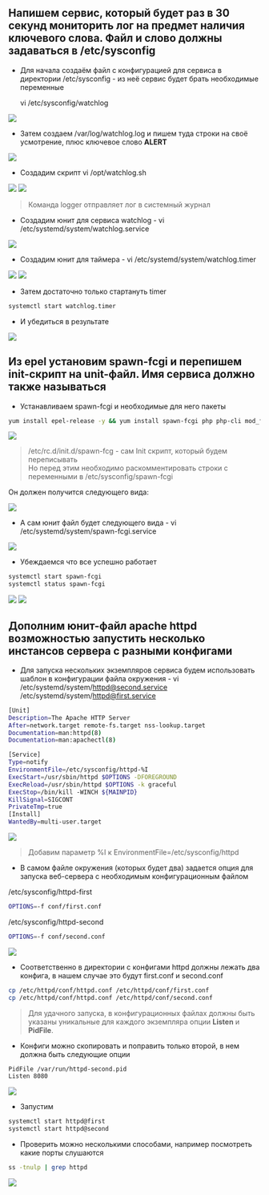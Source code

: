 ## Напишем сервис, который будет раз в 30 секунд мониторить лог на предмет наличия ключевого слова. Файл и слово должны задаваться в /etc/sysconfig

- Для начала создаём файл с конфигурацией для сервиса в директории /etc/sysconfig - из неё сервис будет брать необходимые переменные

    vi /etc/sysconfig/watchlog
  
![](https://github.com/dimkaspaun/systemd/blob/main/screen/1.png)


- Затем создаем /var/log/watchlog.log и пишем туда строки на своё усмотрение, плюс ключевое слово **ALERT**
  
![](https://github.com/dimkaspaun/systemd/blob/main/screen/2.png)  

- Создадим скрипт vi /opt/watchlog.sh

![](https://github.com/dimkaspaun/systemd/blob/main/screen/3.png)
![](https://github.com/dimkaspaun/systemd/blob/main/screen/3_1.png)

> Команда logger отправляет лог в системный журнал

- Создадим юнит для сервиса watchlog - vi /etc/systemd/system/watchlog.service

![](https://github.com/dimkaspaun/systemd/blob/main/screen/4.png)

- Создадим юнит для таймера - vi /etc/systemd/system/watchlog.timer

![](https://github.com/dimkaspaun/systemd/blob/main/screen/5.png)
![](https://github.com/dimkaspaun/systemd/blob/main/screen/6.png)

- Затем достаточно только стартануть timer

```bash
systemctl start watchlog.timer
```
- И убедиться в результате
  
![](https://github.com/dimkaspaun/systemd/blob/main/screen/18.png)


## Из epel установим spawn-fcgi и перепишем init-скрипт на unit-файл. Имя сервиса должно также называться

- Устанавливаем spawn-fcgi и необходимые для него пакеты

```bash
yum install epel-release -y && yum install spawn-fcgi php php-cli mod_fcgid httpd -y
```
![](https://github.com/dimkaspaun/systemd/blob/main/screen/19.png)


> /etc/rc.d/init.d/spawn-fcg - cам Init скрипт, который будем переписывать  
> Но перед этим необходимо раскомментировать строки с переменными в /etc/sysconfig/spawn-fcgi

Он должен получится следующего вида:

![](https://github.com/dimkaspaun/systemd/blob/main/screen/20.png)

- А сам юнит файл будет следующего вида - vi /etc/systemd/system/spawn-fcgi.service

![](https://github.com/dimkaspaun/systemd/blob/main/screen/21.png)

- Убеждаемся что все успешно работает

```bash
systemctl start spawn-fcgi
systemctl status spawn-fcgi
```
![](https://github.com/dimkaspaun/systemd/blob/main/screen/22.png)
![](https://github.com/dimkaspaun/systemd/blob/main/screen/23.png)

## Дополним юнит-файл apache httpd возможностью запустить несколько инстансов сервера с разными конфигами

- Для запуска нескольких экземпляров сервиса будем использовать шаблон в конфигурации файла окружения - vi /etc/systemd/system/httpd@second.service /etc/systemd/system/httpd@first.service

```bash
[Unit]
Description=The Apache HTTP Server
After=network.target remote-fs.target nss-lookup.target
Documentation=man:httpd(8)
Documentation=man:apachectl(8)

[Service]
Type=notify
EnvironmentFile=/etc/sysconfig/httpd-%I
ExecStart=/usr/sbin/httpd $OPTIONS -DFOREGROUND
ExecReload=/usr/sbin/httpd $OPTIONS -k graceful
ExecStop=/bin/kill -WINCH ${MAINPID}
KillSignal=SIGCONT
PrivateTmp=true
[Install]
WantedBy=multi-user.target
```

![](https://github.com/dimkaspaun/systemd/blob/main/screen/29.png)

> Добавим параметр %I к EnvironmentFile=/etc/sysconfig/httpd

- В самом файле окружения (которых будет два) задается опция для запуска веб-сервера с необходимым конфигурационным файлом

/etc/sysconfig/httpd-first

```bash
OPTIONS=-f conf/first.conf
```

/etc/sysconfig/httpd-second

```bash
OPTIONS=-f conf/second.conf
```
![](https://github.com/dimkaspaun/systemd/blob/main/screen/25.png)

- Соответственно в директории с конфигами httpd должны лежать два конфига, в нашем случае это будут first.conf и second.conf

```bash
cp /etc/httpd/conf/httpd.conf /etc/httpd/conf/first.conf                              
cp /etc/httpd/conf/httpd.conf /etc/httpd/conf/second.conf
```

> Для удачного запуска, в конфигурационных файлах должны быть указаны уникальные для каждого экземпляра опции **Listen** и **PidFile**.  

- Конфиги можно скопировать и поправить только второй, в нем должна быть следующие опции

```bash
PidFile /var/run/httpd-second.pid
Listen 8080
```
![](https://github.com/dimkaspaun/systemd/blob/main/screen/27.png)
- Запустим

```bash
systemctl start httpd@first
systemctl start httpd@second
```

- Проверить можно несколькими способами, например посмотреть какие порты слушаются

```bash
ss -tnulp | grep httpd
```
![](https://github.com/dimkaspaun/systemd/blob/main/screen/30.png)
